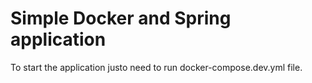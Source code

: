 # Simple Docker and Spring application

To start the application justo need to run docker-compose.dev.yml file.